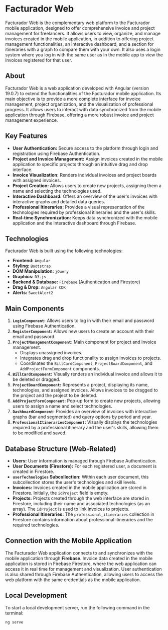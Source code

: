 # Facturador Web

Facturador Web is the complementary web platform to the Facturador mobile application, designed to offer comprehensive invoice and project management for freelancers. It allows users to view, organize, and manage invoices created in the mobile application, in addition to offering project management functionalities, an interactive dashboard, and a section for itineraries with a graph to compare them with your own. It also uses a login system where you log in with the same user as in the mobile app to view the invoices registered for that user.

## About

Facturador Web is a web application developed with Angular (version 19.0.7) to extend the functionalities of the Facturador mobile application. Its main objective is to provide a more complete interface for invoice management, project organization, and the visualization of professional progress. It allows users to interact with data synchronized from the mobile application through Firebase, offering a more robust invoice and project management experience.

## Key Features

* **User Authentication:** Secure access to the platform through login and registration using Firebase Authentication.
* **Project and Invoice Management:** Assign invoices created in the mobile application to specific projects through an intuitive drag and drop interface.
* **Invoice Visualization:** Renders individual invoices and project boards with assigned invoices.
* **Project Creation:** Allows users to create new projects, assigning them a name and selecting the technologies used.
* **Interactive Dashboard:** Offers an overview of the user's invoices with interactive graphs and detailed data queries.
* **Professional Itineraries:** Provides a visual representation of the technologies required by professional itineraries and the user's skills.
* **Real-time Synchronization:** Keeps data synchronized with the mobile application and the interactive dashboard through Firebase.

## Technologies

Facturador Web is built using the following technologies:

- **Frontend:** `Angular`
- **Styling:** `Bootstrap`
- **DOM Manipulation:** `jQuery`
- **Graphics:** `D3.js`
- **Backend & Database:** `Firebase` (Authentication and Firestore)
- **Drag & Drop:** `Angular CDK`
- **Alerts:** `SweetAlert2`

## Main Components

1.  **`LoginComponent`:** Allows users to log in with their email and password using Firebase Authentication.
2.  **`RegisterComponent`:** Allows new users to create an account with their email and password.
3.  **`ProjectManagementComponent`:** Main component for project and invoice management.
    * Displays unassigned invoices.
    * Integrates drag and drop functionality to assign invoices to projects.
    * Coordinates the `BillCardComponent`, `ProjectBoardComponent`, and `AddProjectFormComponent` components.
4.  **`BillCardComponent`:** Visually renders an individual invoice and allows it to be deleted or dragged.
5.  **`ProjectBoardComponent`:** Represents a project, displaying its name, technologies, and assigned invoices. Allows invoices to be dragged to the project and the project to be deleted.
6.  **`AddProjectFormComponent`:** Pop-up form to create new projects, allowing users to assign a name and select technologies.
7.  **`DashboardComponent`:** Provides an overview of invoices with interactive graphs (bar and segmented) and query options by period and year.
8.  **`ProfessionalItinerariesComponent`:** Visually displays the technologies required by a professional itinerary and the user's skills, allowing them to be modified and saved.

## Database Structure (Web-Related)

* **Users:** User information is managed through Firebase Authentication.
* **User Documents (Firestore):** For each registered user, a document is created in Firestore.
* **`userTechnologies` Subcollection:** Within each user document, this subcollection stores the user's technologies and skill levels.
* **Invoices:** Invoices created in the mobile application are stored in Firestore. Initially, the `idProject` field is empty.
* **Projects:** Projects created through the web interface are stored in Firestore, including their name and associated technologies (as an array). The `idProject` is used to link invoices to projects.
* **Professional Itineraries:** The `professional_itineraries` collection in Firestore contains information about professional itineraries and the required technologies.

## Connection with the Mobile Application

The Facturador Web application connects to and synchronizes with the mobile application through **Firebase**. Invoice data created in the mobile application is stored in Firebase Firestore, where the web application can access it in real time for management and visualization. User authentication is also shared through Firebase Authentication, allowing users to access the web platform with the same credentials as the mobile application.

## Local Development

To start a local development server, run the following command in the terminal:

```bash
ng serve
